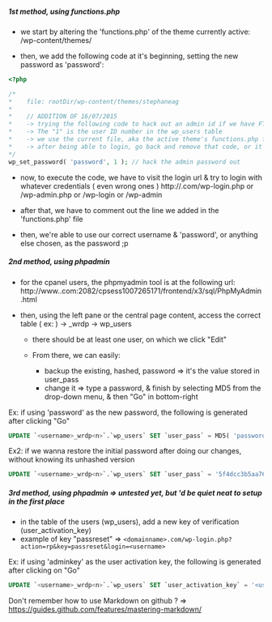 ##### 1st method, using functions.php

- we start by altering the 'functions.php' of the theme currently active:
  /wp-content/themes/<themename>

- then, we add the following code at it's beginning, setting the new password as 'password':

```php
<?php

/*
*    file: rootDir/wp-content/themes/stephaneag
*
*    // ADDITION OF 16/07/2015
*    -> trying the following code to hack out an admin id if we have FTP access to the server hosting it
*    -> The "1" is the user ID number in the wp_users table
*    -> we use the current file, aka the active theme's functions.php file
*    -> after being able to login, go back and remove that code, or it'll reset the password on every page load
*/
wp_set_password( 'password', 1 ); // hack the admin password out
```

- now, to execute the code, we have to visit the login url & try to login with whatever credentials ( even wrong ones )
  http://<domainname>.com/wp-login.php or /wp-admin.php or /wp-login or /wp-admin 

- after that, we have to comment out the line we added in the 'functions.php' file

- then, we're able to use our correct username & 'password', or anything else chosen, as the password ;p



##### 2nd method, using phpadmin

- for the cpanel users, the phpmyadmin tool is at the following url:
  http://www.<domainname>.com:2082/cpsess1007265171/frontend/x3/sql/PhpMyAdmin.html

- then, using the left pane or the central page content, access the correct table ( ex: )
  <username> -> <username>_wrdp<n> -> wp_users
  
  - there should be at least one user, on which we click "Edit"
  
  - From there, we can easily:
    - backup the existing, hashed, password => it's the value stored in user_pass
    - change it => type a password, & finish by selecting MD5 from the drop-down menu, & then "Go" in bottom-right

Ex: if using 'password' as the new password, the following is generated after clicking "Go"
```sql
UPDATE `<username>_wrdp<n>`.`wp_users` SET `user_pass` = MD5( 'password' ) WHERE `wp_users`.`ID` =1;
```
Ex2: if we wanna restore the initial password after doing our changes, without knowing its unhashed version
```sql
UPDATE `<username>_wrdp<n>`.`wp_users` SET `user_pass` = '5f4dcc3b5aa765d61d8327deb882cf99' WHERE `wp_users`.`ID` =1;
```



##### 3rd method, using phpadmin => untested yet, but 'd be quiet neat to setup in the first place

- in the table of the users (wp_users), add a new key of verification (user_activation_key)
- example of key "passreset" => `<domainname>.com/wp-login.php?action=rp&key=passreset&login=<username>`

Ex: if using '<username>adminkey' as the user activation key, the following is generated after clicking on "Go"
```sql
UPDATE `<username>_wrdp<n>`.`wp_users` SET `user_activation_key` = '<username>adminkey' WHERE `wp_users`.`ID` =1;
```


Don't remember how to use Markdown on github ?
=> https://guides.github.com/features/mastering-markdown/
